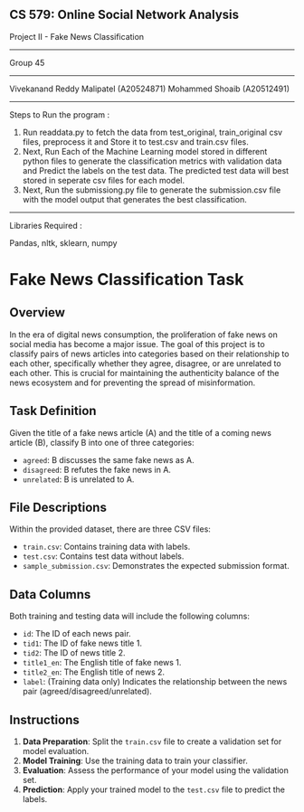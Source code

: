 CS 579: Online Social Network Analysis 
------------------------------------------------------------------------------------------------------------

Project II - Fake News Classification

------------------------------------------------------------------------------------------------------------

Group 45 

------------------------------------------------------------------------------------------------------------

Vivekanand Reddy Malipatel (A20524871) 
Mohammed Shoaib (A20512491)

------------------------------------------------------------------------------------------------------------

Steps to Run the program :

1. Run readdata.py to fetch the data from test_original, train_original csv files, preprocess it and Store it to test.csv and train.csv files.
2. Next, Run Each of the Machine Learning model stored in different python files to generate the classification metrics with validation data and Predict the labels on the test data. The predicted test data will best stored in seperate csv files for each model.
3. Next, Run the submissiong.py file to generate the submission.csv file with the model output that generates the best classification.

------------------------------------------------------------------------------------------------------------
Libraries Required :

Pandas, nltk, sklearn, numpy


# Fake News Classification Task

## Overview
In the era of digital news consumption, the proliferation of fake news on social media has become a major issue. The goal of this project is to classify pairs of news articles into categories based on their relationship to each other, specifically whether they agree, disagree, or are unrelated to each other. This is crucial for maintaining the authenticity balance of the news ecosystem and for preventing the spread of misinformation.

## Task Definition
Given the title of a fake news article (A) and the title of a coming news article (B), classify B into one of three categories:

- `agreed`: B discusses the same fake news as A.
- `disagreed`: B refutes the fake news in A.
- `unrelated`: B is unrelated to A.

## File Descriptions
Within the provided dataset, there are three CSV files:

- `train.csv`: Contains training data with labels.
- `test.csv`: Contains test data without labels.
- `sample_submission.csv`: Demonstrates the expected submission format.

## Data Columns
Both training and testing data will include the following columns:

- `id`: The ID of each news pair.
- `tid1`: The ID of fake news title 1.
- `tid2`: The ID of news title 2.
- `title1_en`: The English title of fake news 1.
- `title2_en`: The English title of news 2.
- `label`: (Training data only) Indicates the relationship between the news pair (agreed/disagreed/unrelated).

## Instructions

1. **Data Preparation**: Split the `train.csv` file to create a validation set for model evaluation.
2. **Model Training**: Use the training data to train your classifier.
3. **Evaluation**: Assess the performance of your model using the validation set.
4. **Prediction**: Apply your trained model to the `test.csv` file to predict the labels.

